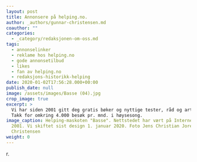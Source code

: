 ```yaml
---
layout: post
title: Annonsere på helping.no.
author: _authors/gunnar-christensen.md
coauthor: ""
categories:
  - _category/redaksjonen-om-oss.md
tags:
  - annonselinker
  - reklame hos helping.no
  - gode annonsetilbud
  - likes
  - fan av helping.no
  - redaksjons-historikk-helping
date: 2020-01-02T17:56:28.000+00:00
publish_date: null
image: /assets/images/Basse (04).jpg
crop_image: true
excerpt: >
  Vi har siden 2001 gitt deg gratis bøker og nyttige tester, råd og artikler.
  Takk for omkring 4.000 besøk pr. mnd. i høysesong. 
image_caption: Helping-maskoten "Basse". Nettstedet har vært på Internett siden
  2001. Vi skiftet sist design 1. januar 2020. Foto Jens Christian Jore
  Christensen
weight: 0
---
```

[](mailto:helping.red@gmail.com)

r.